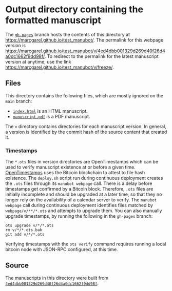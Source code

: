 # Output directory containing the formatted manuscript

The [`gh-pages`](https://github.com/marcgarel/test_manubot/tree/gh-pages) branch hosts the contents of this directory at <https://marcgarel.github.io/test_manubot/>.
The permalink for this webpage version is <https://marcgarel.github.io/test_manubot/v/4ed4dbb001329d269d40f26d4a0dc1662f9dd98f/>.
To redirect to the permalink for the latest manuscript version at anytime, use the link <https://marcgarel.github.io/test_manubot/v/freeze/>.

## Files

This directory contains the following files, which are mostly ignored on the `main` branch:

+ [`index.html`](index.html) is an HTML manuscript.
+ [`manuscript.pdf`](manuscript.pdf) is a PDF manuscript.

The `v` directory contains directories for each manuscript version.
In general, a version is identified by the commit hash of the source content that created it.

### Timestamps

The `*.ots` files in version directories are OpenTimestamps which can be used to verify manuscript existence at or before a given time.
[OpenTimestamps](https://opentimestamps.org/) uses the Bitcoin blockchain to attest to file hash existence.
The `deploy.sh` script run during continuous deployment creates the `.ots` files through its `manubot webpage` call.
There is a delay before timestamps get confirmed by a Bitcoin block.
Therefore, `.ots` files are initially incomplete and should be upgraded at a later time, so that they no longer rely on the availability of a calendar server to verify.
The `manubot webpage` call during continuous deployment identifies files matched by `webpage/v/**/*.ots` and attempts to upgrade them.
You can also manually upgrade timestamps, by running the following in the `gh-pages` branch:

```shell
ots upgrade v/*/*.ots
rm v/*/*.ots.bak
git add v/*/*.ots
```

Verifying timestamps with the `ots verify` command requires running a local bitcoin node with JSON-RPC configured, at this time.

## Source

The manuscripts in this directory were built from
[`4ed4dbb001329d269d40f26d4a0dc1662f9dd98f`](https://github.com/marcgarel/test_manubot/commit/4ed4dbb001329d269d40f26d4a0dc1662f9dd98f).
